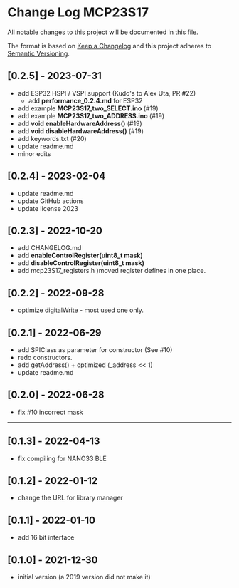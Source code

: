 # Change Log MCP23S17

All notable changes to this project will be documented in this file.

The format is based on [Keep a Changelog](http://keepachangelog.com/)
and this project adheres to [Semantic Versioning](http://semver.org/).


## [0.2.5] - 2023-07-31

- add ESP32 HSPI / VSPI support (Kudo's to Alex Uta, PR #22)
  - add **performance_0.2.4.md** for ESP32
- add example **MCP23S17_two_SELECT.ino** (#19)
- add example **MCP23S17_two_ADDRESS.ino** (#19)
- add **void enableHardwareAddress()** (#19)
- add **void disableHardwareAddress()** (#19)
- add keywords.txt (#20)
- update readme.md
- minor edits


## [0.2.4] - 2023-02-04

- update readme.md
- update GitHub actions
- update license 2023

## [0.2.3] - 2022-10-20

- add CHANGELOG.md
- add **enableControlRegister(uint8_t mask)**
- add **disableControlRegister(uint8_t mask)**
- add mcp23S17_registers.h  )moved register defines in one place.

## [0.2.2] - 2022-09-28

- optimize digitalWrite - most used one only.

## [0.2.1] - 2022-06-29

- add SPIClass as parameter for constructor (See #10)
- redo constructors.
- add getAddress() + optimized (_address << 1)
- update readme.md

## [0.2.0] - 2022-06-28

- fix #10 incorrect mask

----

## [0.1.3] - 2022-04-13

- fix compiling for NANO33 BLE

## [0.1.2] - 2022-01-12

- change the URL for library manager

## [0.1.1] - 2022-01-10

- add 16 bit interface

## [0.1.0] - 2021-12-30

- initial version (a 2019 version did not make it)



